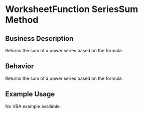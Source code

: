 # WorksheetFunction SeriesSum Method

## Business Description
Returns the sum of a power series based on the formula:

## Behavior
Returns the sum of a power series based on the formula:

## Example Usage
No VBA example available.